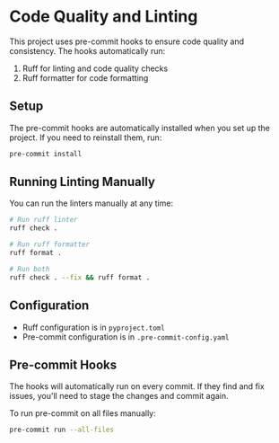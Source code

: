 # Code Quality and Linting

This project uses pre-commit hooks to ensure code quality and consistency. The hooks automatically run:

1. Ruff for linting and code quality checks
2. Ruff formatter for code formatting

## Setup

The pre-commit hooks are automatically installed when you set up the project. If you need to reinstall them, run:

```bash
pre-commit install
```

## Running Linting Manually

You can run the linters manually at any time:

```bash
# Run ruff linter
ruff check .

# Run ruff formatter
ruff format .

# Run both
ruff check . --fix && ruff format .
```

## Configuration

- Ruff configuration is in `pyproject.toml`
- Pre-commit configuration is in `.pre-commit-config.yaml`

## Pre-commit Hooks

The hooks will automatically run on every commit. If they find and fix issues, you'll need to stage the changes and commit again.

To run pre-commit on all files manually:

```bash
pre-commit run --all-files
```
